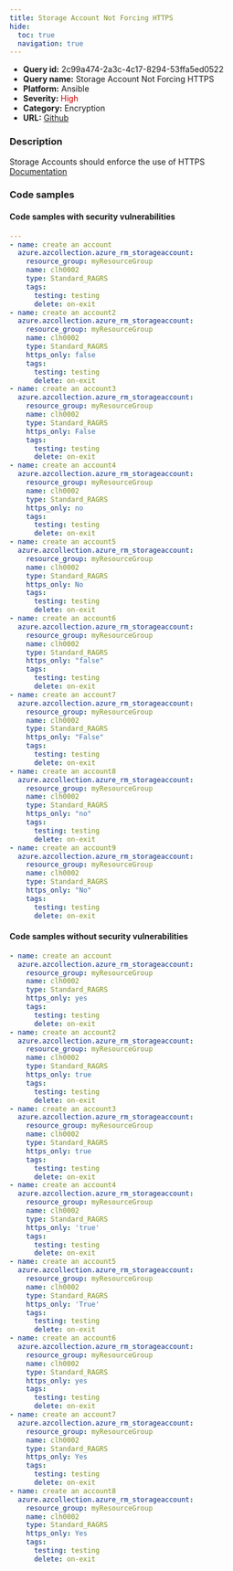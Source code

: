 ```yaml
---
title: Storage Account Not Forcing HTTPS
hide:
  toc: true
  navigation: true
---
```


<style>
  .highlight .hll {
    background-color: #ff171742;
  }
  .md-content {
    max-width: 1100px;
    margin: 0 auto;
  }
</style>

-   **Query id:** 2c99a474-2a3c-4c17-8294-53ffa5ed0522
-   **Query name:** Storage Account Not Forcing HTTPS
-   **Platform:** Ansible
-   **Severity:** <span style="color:#C00">High</span>
-   **Category:** Encryption
-   **URL:** [Github](https://github.com/Checkmarx/kics/tree/master/assets/queries/ansible/azure/storage_account_not_forcing_https)

### Description
Storage Accounts should enforce the use of HTTPS<br>
[Documentation](https://docs.ansible.com/ansible/latest/collections/azure/azcollection/azure_rm_storageaccount_module.html#parameter-https_only)

### Code samples
#### Code samples with security vulnerabilities
```yaml title="Postitive test num. 1 - yaml file" hl_lines="33 3 69 42 78 15 51 24 60"
---
- name: create an account
  azure.azcollection.azure_rm_storageaccount:
    resource_group: myResourceGroup
    name: clh0002
    type: Standard_RAGRS
    tags:
      testing: testing
      delete: on-exit
- name: create an account2
  azure.azcollection.azure_rm_storageaccount:
    resource_group: myResourceGroup
    name: clh0002
    type: Standard_RAGRS
    https_only: false
    tags:
      testing: testing
      delete: on-exit
- name: create an account3
  azure.azcollection.azure_rm_storageaccount:
    resource_group: myResourceGroup
    name: clh0002
    type: Standard_RAGRS
    https_only: False
    tags:
      testing: testing
      delete: on-exit
- name: create an account4
  azure.azcollection.azure_rm_storageaccount:
    resource_group: myResourceGroup
    name: clh0002
    type: Standard_RAGRS
    https_only: no
    tags:
      testing: testing
      delete: on-exit
- name: create an account5
  azure.azcollection.azure_rm_storageaccount:
    resource_group: myResourceGroup
    name: clh0002
    type: Standard_RAGRS
    https_only: No
    tags:
      testing: testing
      delete: on-exit
- name: create an account6
  azure.azcollection.azure_rm_storageaccount:
    resource_group: myResourceGroup
    name: clh0002
    type: Standard_RAGRS
    https_only: "false"
    tags:
      testing: testing
      delete: on-exit
- name: create an account7
  azure.azcollection.azure_rm_storageaccount:
    resource_group: myResourceGroup
    name: clh0002
    type: Standard_RAGRS
    https_only: "False"
    tags:
      testing: testing
      delete: on-exit
- name: create an account8
  azure.azcollection.azure_rm_storageaccount:
    resource_group: myResourceGroup
    name: clh0002
    type: Standard_RAGRS
    https_only: "no"
    tags:
      testing: testing
      delete: on-exit
- name: create an account9
  azure.azcollection.azure_rm_storageaccount:
    resource_group: myResourceGroup
    name: clh0002
    type: Standard_RAGRS
    https_only: "No"
    tags:
      testing: testing
      delete: on-exit

```


#### Code samples without security vulnerabilities
```yaml title="Negative test num. 1 - yaml file"
- name: create an account
  azure.azcollection.azure_rm_storageaccount:
    resource_group: myResourceGroup
    name: clh0002
    type: Standard_RAGRS
    https_only: yes
    tags:
      testing: testing
      delete: on-exit
- name: create an account2
  azure.azcollection.azure_rm_storageaccount:
    resource_group: myResourceGroup
    name: clh0002
    type: Standard_RAGRS
    https_only: true
    tags:
      testing: testing
      delete: on-exit
- name: create an account3
  azure.azcollection.azure_rm_storageaccount:
    resource_group: myResourceGroup
    name: clh0002
    type: Standard_RAGRS
    https_only: true
    tags:
      testing: testing
      delete: on-exit
- name: create an account4
  azure.azcollection.azure_rm_storageaccount:
    resource_group: myResourceGroup
    name: clh0002
    type: Standard_RAGRS
    https_only: 'true'
    tags:
      testing: testing
      delete: on-exit
- name: create an account5
  azure.azcollection.azure_rm_storageaccount:
    resource_group: myResourceGroup
    name: clh0002
    type: Standard_RAGRS
    https_only: 'True'
    tags:
      testing: testing
      delete: on-exit
- name: create an account6
  azure.azcollection.azure_rm_storageaccount:
    resource_group: myResourceGroup
    name: clh0002
    type: Standard_RAGRS
    https_only: yes
    tags:
      testing: testing
      delete: on-exit
- name: create an account7
  azure.azcollection.azure_rm_storageaccount:
    resource_group: myResourceGroup
    name: clh0002
    type: Standard_RAGRS
    https_only: Yes
    tags:
      testing: testing
      delete: on-exit
- name: create an account8
  azure.azcollection.azure_rm_storageaccount:
    resource_group: myResourceGroup
    name: clh0002
    type: Standard_RAGRS
    https_only: Yes
    tags:
      testing: testing
      delete: on-exit

```
